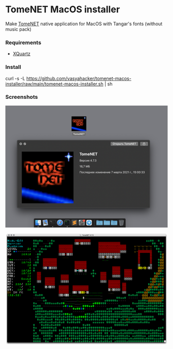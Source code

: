 # TomeNET MacOS installer

Make [TomeNET](https://tomenet.eu) native application for MacOS with Tangar's fonts (without music pack)

### Requirements
- [XQuartz](https://www.xquartz.org)

### Install
curl -s -L https://github.com/vasyahacker/tomenet-macos-installer/raw/main/tomenet-macos-installer.sh | sh

### Screenshots

![icon, version, size](https://github.com/vasyahacker/tomenet-macos-installer/raw/main/scrn/screen-1.png "icon, version, size")

![game screen](https://github.com/vasyahacker/tomenet-macos-installer/raw/main/scrn/screen-2.png "game screen")
